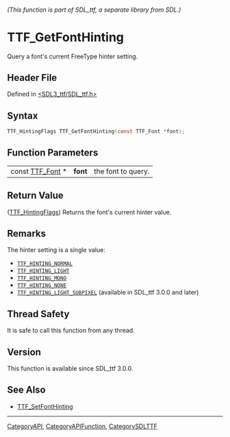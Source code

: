 ###### (This function is part of SDL_ttf, a separate library from SDL.)
# TTF_GetFontHinting

Query a font's current FreeType hinter setting.

## Header File

Defined in [<SDL3_ttf/SDL_ttf.h>](https://github.com/libsdl-org/SDL_ttf/blob/main/include/SDL3_ttf/SDL_ttf.h)

## Syntax

```c
TTF_HintingFlags TTF_GetFontHinting(const TTF_Font *font);
```

## Function Parameters

|                              |          |                    |
| ---------------------------- | -------- | ------------------ |
| const [TTF_Font](TTF_Font) * | **font** | the font to query. |

## Return Value

([TTF_HintingFlags](TTF_HintingFlags)) Returns the font's current hinter
value.

## Remarks

The hinter setting is a single value:

- [`TTF_HINTING_NORMAL`](TTF_HINTING_NORMAL)
- [`TTF_HINTING_LIGHT`](TTF_HINTING_LIGHT)
- [`TTF_HINTING_MONO`](TTF_HINTING_MONO)
- [`TTF_HINTING_NONE`](TTF_HINTING_NONE)
- [`TTF_HINTING_LIGHT_SUBPIXEL`](TTF_HINTING_LIGHT_SUBPIXEL) (available in
  SDL_ttf 3.0.0 and later)

## Thread Safety

It is safe to call this function from any thread.

## Version

This function is available since SDL_ttf 3.0.0.

## See Also

- [TTF_SetFontHinting](TTF_SetFontHinting)

----
[CategoryAPI](CategoryAPI), [CategoryAPIFunction](CategoryAPIFunction), [CategorySDLTTF](CategorySDLTTF)

